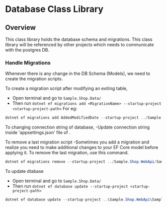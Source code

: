 ﻿# Database Class Library

## Overview

This class library holds the database schema and migrations. This class library will be referenced by other projects which needs to communicate with the postgres DB.

### Handle Migrations

Whenever there is any change in the DB Schema (Models), we need to create the migration scripts.

To create a migration script after modifying an exiting table,
- Open terminal and go to `Sample.Shop.Data/`
- Then run `dotnet ef migrations add <MigrationName> --startup-project <startup-project-path>`
For eg: 
```csharp
dotnet ef migrations add AddedModifiedDate --startup-project ../Sample.Shop.WebApi/Sample.Shop.WebApi.csproj
```

To changing connection string of database, 
-Update connection string inside 'appsettings.json' file of <startup-project>.

To remove a last migration script
-Sometimes you add a migration and realize you need to make additional changes to your EF Core model before applying it. To remove the last migration, use this command.
```csharp
dotnet ef migrations remove --startup-project ../Sample.Shop.WebApi/Sample.Shop.WebApi.csproj
```

To update dtabase
- Open terminal and go to `Sample.Shop.Data/`
- Then run `dotnet ef database update --startup-project <startup-project-path>`

```csharp
dotnet ef database update --startup-project ..\Sample.Shop.WebApi\Sample.Shop.WebApi.csproj
```